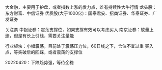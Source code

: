 大金融，主要用于护盘，或者指数上涨的发力点，难有持续性大牛行情
龙头股：东方财富、中信证券
优质股(大于1000亿)：国泰君安、招商证券、华泰证券、广发证券

关注票
中银证券：震荡支撑位，如果支撑有效可以考虑买入
南京证券：放量上涨，但是有长上引线，需要关注量能

行业板块：小幅震荡，目前处于震荡压力位，60日线之下，仓位不宜过重
买入点，等突破后的回踩，或者震荡的支撑位

20220420：下跌趋势强，等待企稳
